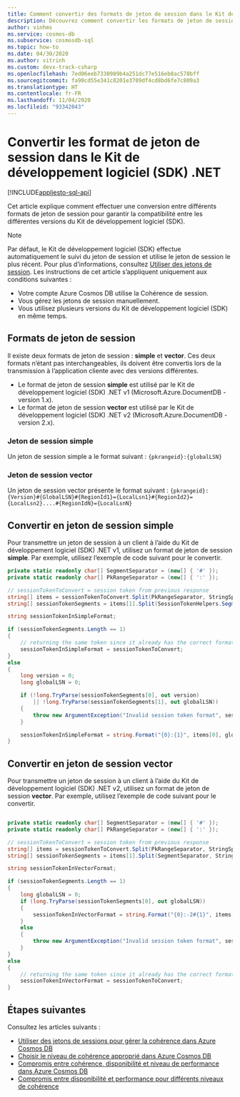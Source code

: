 ```yaml
---
title: Comment convertir des formats de jeton de session dans le Kit de développement logiciel (SDK) .NET – Azure Cosmos DB
description: Découvrez comment convertir les formats de jeton de session pour garantir la compatibilité entre les différentes versions du Kit de développement logiciel (SDK) .NET
author: vinhms
ms.service: cosmos-db
ms.subservice: cosmosdb-sql
ms.topic: how-to
ms.date: 04/30/2020
ms.author: vitrinh
ms.custom: devx-track-csharp
ms.openlocfilehash: 7ed06eeb7330989b4a251dc77e516eb8ac578bff
ms.sourcegitcommit: fa90cd55e341c8201e3789df4cd8bd6fe7c809a3
ms.translationtype: HT
ms.contentlocale: fr-FR
ms.lasthandoff: 11/04/2020
ms.locfileid: "93342043"
---
```

# <a name="convert-session-token-formats-in-net-sdk"></a>Convertir les format de jeton de session dans le Kit de développement logiciel (SDK) .NET
[!INCLUDE[appliesto-sql-api](includes/appliesto-sql-api.md)]

Cet article explique comment effectuer une conversion entre différents formats de jeton de session pour garantir la compatibilité entre les différentes versions du Kit de développement logiciel (SDK).

> [!NOTE]
> Par défaut, le Kit de développement logiciel (SDK) effectue automatiquement le suivi du jeton de session et utilise le jeton de session le plus récent.  Pour plus d’informations, consultez [Utiliser des jetons de session](how-to-manage-consistency.md#utilize-session-tokens). Les instructions de cet article s’appliquent uniquement aux conditions suivantes :
> * Votre compte Azure Cosmos DB utilise la Cohérence de session.
> * Vous gérez les jetons de session manuellement.
> * Vous utilisez plusieurs versions du Kit de développement logiciel (SDK) en même temps.

## <a name="session-token-formats"></a>Formats de jeton de session

Il existe deux formats de jeton de session : **simple** et **vector**.  Ces deux formats n’étant pas interchangeables, ils doivent être convertis lors de la transmission à l’application cliente avec des versions différentes.
- Le format de jeton de session **simple** est utilisé par le Kit de développement logiciel (SDK) .NET v1 (Microsoft.Azure.DocumentDB -version 1.x).
- Le format de jeton de session **vector** est utilisé par le Kit de développement logiciel (SDK) .NET v2 (Microsoft.Azure.DocumentDB -version 2.x).

### <a name="simple-session-token"></a>Jeton de session simple

Un jeton de session simple a le format suivant : `{pkrangeid}:{globalLSN}`

### <a name="vector-session-token"></a>Jeton de session vector

Un jeton de session vector présente le format suivant : `{pkrangeid}:{Version}#{GlobalLSN}#{RegionId1}={LocalLsn1}#{RegionId2}={LocalLsn2}....#{RegionIdN}={LocalLsnN}`

## <a name="convert-to-simple-session-token"></a>Convertir en jeton de session simple

Pour transmettre un jeton de session à un client à l’aide du Kit de développement logiciel (SDK) .NET v1, utilisez un format de jeton de session **simple**.  Par exemple, utilisez l’exemple de code suivant pour le convertir.

```csharp
private static readonly char[] SegmentSeparator = (new[] { '#' });
private static readonly char[] PkRangeSeparator = (new[] { ':' });

// sessionTokenToConvert = session token from previous response
string[] items = sessionTokenToConvert.Split(PkRangeSeparator, StringSplitOptions.RemoveEmptyEntries);
string[] sessionTokenSegments = items[1].Split(SessionTokenHelpers.SegmentSeparator, StringSplitOptions.RemoveEmptyEntries);

string sessionTokenInSimpleFormat;

if (sessionTokenSegments.Length == 1)
{
    // returning the same token since it already has the correct format
    sessionTokenInSimpleFormat = sessionTokenToConvert;
}
else
{
    long version = 0;
    long globalLSN = 0;

    if (!long.TryParse(sessionTokenSegments[0], out version)
        || !long.TryParse(sessionTokenSegments[1], out globalLSN))
    {
        throw new ArgumentException("Invalid session token format", sessionTokenToConvert);
    }

    sessionTokenInSimpleFormat = string.Format("{0}:{1}", items[0], globalLSN);
}
```

## <a name="convert-to-vector-session-token"></a>Convertir en jeton de session vector

Pour transmettre un jeton de session à un client à l’aide du Kit de développement logiciel (SDK) .NET v2, utilisez un format de jeton de session **vector**.  Par exemple, utilisez l’exemple de code suivant pour le convertir.

```csharp

private static readonly char[] SegmentSeparator = (new[] { '#' });
private static readonly char[] PkRangeSeparator = (new[] { ':' });

// sessionTokenToConvert = session token from previous response
string[] items = sessionTokenToConvert.Split(PkRangeSeparator, StringSplitOptions.RemoveEmptyEntries);
string[] sessionTokenSegments = items[1].Split(SegmentSeparator, StringSplitOptions.RemoveEmptyEntries);

string sessionTokenInVectorFormat;

if (sessionTokenSegments.Length == 1)
{
    long globalLSN = 0;
    if (long.TryParse(sessionTokenSegments[0], out globalLSN))
    {
        sessionTokenInVectorFormat = string.Format("{0}:-2#{1}", items[0], globalLSN);
    }
    else
    {
        throw new ArgumentException("Invalid session token format", sessionTokenToConvert);
    }
}
else
{
    // returning the same token since it already has the correct format
    sessionTokenInVectorFormat = sessionTokenToConvert;
}
```

## <a name="next-steps"></a>Étapes suivantes

Consultez les articles suivants :

* [Utiliser des jetons de sessions pour gérer la cohérence dans Azure Cosmos DB](how-to-manage-consistency.md#utilize-session-tokens)
* [Choisir le niveau de cohérence approprié dans Azure Cosmos DB](./consistency-levels.md)
* [Compromis entre cohérence, disponibilité et niveau de performance dans Azure Cosmos DB](./consistency-levels.md)
* [Compromis entre disponibilité et performance pour différents niveaux de cohérence](./consistency-levels.md)